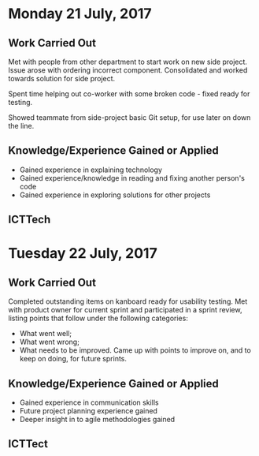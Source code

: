 # Monday 21 July, 2017

## Work Carried Out
Met with people from other department to start work on new side project. Issue arose with ordering incorrect component. Consolidated and worked towards solution for side project.

Spent time helping out co-worker with some broken code - fixed ready for testing.

Showed teammate from side-project basic Git setup, for use later on down the line.

## Knowledge/Experience Gained or Applied
* Gained experience in explaining technology
* Gained experience/knowledge in reading and fixing another person's code
* Gained experience in exploring solutions for other projects

## ICTTech


# Tuesday 22 July, 2017

## Work Carried Out
Completed outstanding items on kanboard ready for usability testing.
Met with product owner for current sprint and participated in a sprint review, listing points that follow under the following categories:
- What went well;
- What went wrong;
- What needs to be improved.
Came up with points to improve on, and to keep on doing, for future sprints.

## Knowledge/Experience Gained or Applied
* Gained experience in communication skills
* Future project planning experience gained
* Deeper insight in to agile methodologies gained

## ICTTect
